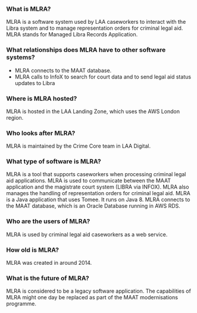 ### What is MLRA?
MLRA is a software system used by LAA caseworkers to interact with the Libra system and to manage representation orders for criminal legal aid. MLRA stands for Managed Libra Records Application.

### What relationships does MLRA have to other software systems?
- MLRA connects to the MAAT database.
- MLRA calls to InfoX to search for court data and to send legal aid status updates to Libra

### Where is MLRA hosted?
MLRA is hosted in the LAA Landing Zone, which uses the AWS London region.

### Who looks after MLRA?
MLRA is maintained by the Crime Core team in LAA Digital.

### What type of software is MLRA?
MLRA is a tool that supports caseworkers when processing criminal legal aid applications. MLRA is used to communicate between the MAAT application and the magistrate court system (LIBRA via INFOX). MLRA also manages the handling of representation orders for criminal legal aid. MLRA is a Java application that uses Tomee. It runs on Java 8. MLRA connects to the MAAT database, which is an Oracle Database running in AWS RDS.

### Who are the users of MLRA?
MLRA is used by criminal legal aid caseworkers as a web service.

### How old is MLRA?
MLRA was created in around 2014.

### What is the future of MLRA?
MLRA is considered to be a legacy software application. The capabilities of MLRA might one day be replaced as part of the MAAT modernisations programme.
